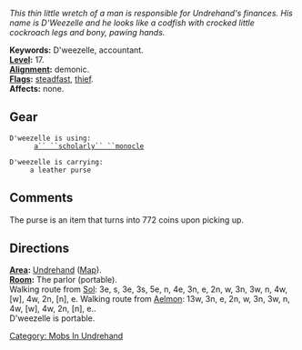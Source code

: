 *This thin little wretch of a man is responsible for Undrehand's
finances. His name is D'Weezelle and he looks like a codfish with
crocked little cockroach legs and bony, pawing hands.*

**Keywords:** D'weezelle, accountant.  
**[Level](Level "wikilink"):** 17.  
**[Alignment](Alignment "wikilink"):** demonic.  
**[Flags](:Category:_Mob_Types "wikilink"):**
[steadfast](Sentinel_Mobs "wikilink"),
[thief](Thieving_Mobs "wikilink").  
**Affects:** none.  

## Gear

`D'weezelle is using:`  
<worn on head>`      `[`a`` ``scholarly`` ``monocle`](Scholarly_Monocle "wikilink")

`D'weezelle is carrying:`  
`     a leather purse`

## Comments

The purse is an item that turns into 772 coins upon picking up.

## Directions

**[Area](:Category:_Areas "wikilink"):**
[Undrehand](:Category:_Undrehand "wikilink")
([Map](Undrehand_Map "wikilink")).  
**[Room](:Category:_Rooms "wikilink"):** The parlor (portable).  
Walking route from [Sol](Sol "wikilink"): 3e, s, 3e, 3s, 5e, n, 4e, 3n,
e, 2n, w, 3n, 3w, n, 4w, \[w\], 4w, 2n, \[n\], e. Walking route from
[Aelmon](Aelmon "wikilink"): 13w, 3n, e, 2n, w, 3n, 3w, n, 4w, \[w\],
4w, 2n, \[n\], e..  
D'weezelle is portable.  

[Category: Mobs In Undrehand](Category:_Mobs_In_Undrehand "wikilink")
